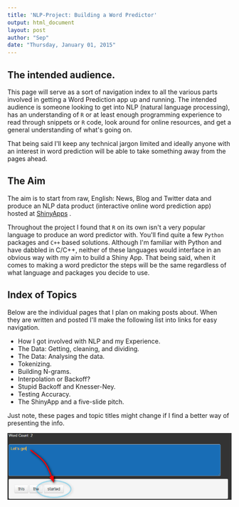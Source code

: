 ```yaml
---
title: 'NLP-Project: Building a Word Predictor'
output: html_document
layout: post
author: "Sep"
date: "Thursday, January 01, 2015"
---
```




## The intended audience.

This page will serve as a sort of navigation index to all the various parts involved in getting a Word Prediction app up and running. The intended audience is someone looking to get into NLP (natural language processing), has an understanding of `R` or at least enough programming experience to read through snippets or `R` code, look around for online resources, and get a general understanding of what's going on.

That being said I'll keep any technical jargon limited and ideally anyone with an interest in word prediction will be able to take something away from the pages ahead.


## The Aim

The aim is to start from raw, English: News, Blog and Twitter data and produce an NLP data product (interactive online word prediction app) hosted at [ShinyApps](http://www.shinyapps.io/) . 

Throughout the project I found that `R` on its own isn't a very popular language to produce an word predictor with. You'll find quite a few `Python` packages and `C++` based solutions. Although I'm familiar with Python and have dabbled in C/C++, neither of these languages would interface in an obvious way with my aim to build a Shiny App. That being said, when it comes to making a word predictor the steps will be the same regardless of what language and packages you decide to use.


## Index of Topics

Below are the individual pages that I plan on making posts about. When they are written and posted I'll make the following list into links for easy navigation. 

- How I got involved with NLP and my Experience.
- The Data: Getting, cleaning, and dividing.
- The Data: Analysing the data.
- Tokenizing.
- Building N-grams.
- Interpolation or Backoff? 
- Stupid Backoff and Knesser-Ney.
- Testing Accuracy.
- The ShinyApp and a five-slide pitch.

Just note, these pages and topic titles might change if I find a better way of presenting the info.


<img src="/assets/pictures/NLP_Project2014/LetsGetStarted.png" alt="LetsGetStarted" style="width: 720px;"/>
